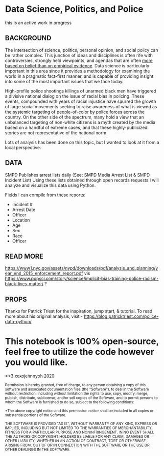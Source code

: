 # Data Science, Politics, and Police

this is an active work in progress

## BACKGROUND
The intersection of science, politics, personal opinion, and social policy can be rather complex.  This junction of ideas and disciplines is often rife with controversies, strongly held viewpoints, and agendas that are often [more based on belief than on empirical evidence](https://en.wikipedia.org/wiki/Global_warming_controversy).  Data science is particularly important in this area since it provides a methodology for examining the world in a pragmatic fact-first manner, and is capable of providing insight into some of the most important issues that we face today.

High-profile police shootings killings of unarmed black men have triggered a divisive national dialog on the issue of racial bias in policing. These events, compounded with years of racial injustice have spurred the growth of large social movements seeking to raise awareness of what is viewed as the systemic targeting of people-of-color by police forces across the country.  On the other side of the spectrum, many hold a view that an unbalanced targeting of non-white citizens is a myth created by the media based on a handful of extreme cases, and that these highly-publicized stories are not representative of the national norm.

Lots of analysis has been done on this topic, but I wanted to look at it from a local perspective. 

## DATA

SMPD Publishes arrest lists daily (See: SMPD Media Arrest List & SMPD Incident List) Using these lists obtained through open records requests I will analyze and visualize this data using Python.

Fields I can compile from these reports:

* Incident #
* Arrest Date	
* Officer
* Location	
* Age
* Sex
* Race
* Officer

## READ MORE
https://www1.nyc.gov/assets/nypd/downloads/pdf/analysis_and_planning/year_end_2015_enforcement_report.pdf vis
https://www.popsci.com/story/science/implicit-bias-training-police-racism-black-lives-matter/ ?

## PROPS
Thanks for Patrick Triest for the inspiration, jump start, & tutorial. To read more about his original analysis, visit - https://blog.patricktriest.com/police-data-python/

# This notebook is 100% open-source, feel free to utilize the code however you would like.

*<3 xoxojehnnyoh 2020

<sub>Permission is hereby granted, free of charge, to any person obtaining a copy
of this software and associated documentation files (the "Software"), to deal
in the Software without restriction, including without limitation the rights
to use, copy, modify, merge, publish, distribute, sublicense, and/or sell
copies of the Software, and to permit persons to whom the Software is
furnished to do so, subject to the following conditions:</sub>

<sub> *The above copyright notice and this permission notice shall be included in all
copies or substantial portions of the Software.</sub>

<sub> THE SOFTWARE IS PROVIDED "AS IS", WITHOUT WARRANTY OF ANY KIND, EXPRESS OR
IMPLIED, INCLUDING BUT NOT LIMITED TO THE WARRANTIES OF MERCHANTABILITY,
FITNESS FOR A PARTICULAR PURPOSE AND NONINFRINGEMENT. IN NO EVENT SHALL THE
AUTHORS OR COPYRIGHT HOLDERS BE LIABLE FOR ANY CLAIM, DAMAGES OR OTHER
LIABILITY, WHETHER IN AN ACTION OF CONTRACT, TORT OR OTHERWISE, ARISING FROM,
OUT OF OR IN CONNECTION WITH THE SOFTWARE OR THE USE OR OTHER DEALINGS IN THE
SOFTWARE. </sub>
